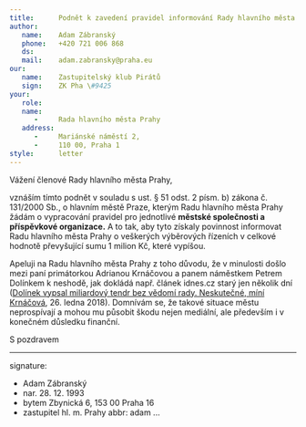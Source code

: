```yaml
---
title:      Podnět k zavedení pravidel informování Rady hlavního města Prahy
author:
   name:    Adam Zábranský
   phone:   +420 721 006 868
   ds:      
   mail:    adam.zabransky@praha.eu
our:
   name:    Zastupitelský klub Pirátů
   sign:    ZK Pha \#9425
your:
   role:    
   name:    
      -     Rada hlavního města Prahy
   address:
      -     Mariánské náměstí 2,
      -     110 00, Praha 1
style:      letter
---
```


Vážení členové Rady hlavního města Prahy,

vznáším tímto podnět v souladu s ust. § 51 odst. 2 písm. b) zákona č. 131/2000 Sb., o hlavním městě Praze, kterým Radu hlavního města Prahy žádám o vypracování pravidel pro jednotlivé **městské společnosti a příspěvkové organizace.** A to tak, aby tyto získaly povinnost informovat Radu hlavního města Prahy o veškerých výběrových řízeních v celkové hodnotě převyšující sumu 1 milion Kč, které vypíšou. 

Apeluji na Radu hlavního města Prahy z toho důvodu, že v minulosti došlo mezi paní primátorkou Adrianou Krnáčovou a panem náměstkem Petrem Dolínkem k neshodě, jak dokládá např. článek idnes.cz starý jen několik dní ([Dolínek vypsal miliardový tendr bez vědomí rady. Neskutečné, míní Krnáčová](https://praha.idnes.cz/dolinek-krnacova-tendr-praha-radni-tsk-dh3-/praha-zpravy.aspx?c=A180126_378968_praha-zpravy_nuc), 26. ledna 2018). Domnívám se, že takové situace městu neprospívají a mohou mu působit škodu nejen mediální, ale především i v konečném důsledku finanční.

S pozdravem

---
signature: 
  - Adam Zábranský
  - nar. 28. 12. 1993
  - bytem Zbynická 6, 153 00 Praha 16
  - zastupitel hl. m. Prahy
abbr:       adam
...
